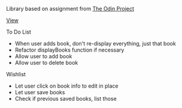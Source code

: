 Library based on assignment from [The Odin Project](https://www.theodinproject.com/courses/javascript/lessons/library?ref=lnav)

[View](https://jmorales2012.github.io/library/)

To Do List
* When user adds book, don't re-display everything, just that book
* Refactor displayBooks function if necessary
* Allow user to add book
* Allow user to delete book

Wishlist
* Let user click on book info to edit in place
* Let user save books
* Check if previous saved books, list those